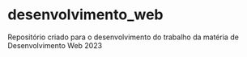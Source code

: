 # desenvolvimento_web
Repositório criado para o desenvolvimento do trabalho da matéria de Desenvolvimento Web 2023
